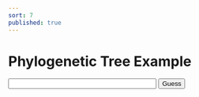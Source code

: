 ```yaml
---
sort: 7
published: true
---
```





<html>
<head>
<title>Phylogenetic Tree Example</title>
</head>
<body>
<h1>Phylogenetic Tree Example</h1>

<div>
      <input type="text" id="guessInput" style="width: 300px;">
      <button onclick="guessString()">Guess</button>
    </div>
	<ul id="guessList"></ul>

<script src="TEST.js"></script>
</body>
</html>
